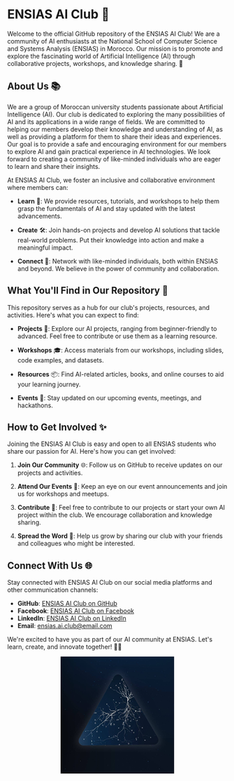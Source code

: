 # ENSIAS AI Club 🤖

Welcome to the official GitHub repository of the ENSIAS AI Club! We are a community of AI enthusiasts at the National School of Computer Science and Systems Analysis (ENSIAS) in Morocco. Our mission is to promote and explore the fascinating world of Artificial Intelligence (AI) through collaborative projects, workshops, and knowledge sharing. 🚀

## About Us 📚
We are a group of Moroccan university students passionate about Artificial Intelligence (AI). Our club is dedicated to exploring the many possibilities of AI and its applications in a wide range of fields. We are committed to helping our members develop their knowledge and understanding of AI, as well as providing a platform for them to share their ideas and experiences. Our goal is to provide a safe and encouraging environment for our members to explore AI and gain practical experience in AI technologies. We look forward to creating a community of like-minded individuals who are eager to learn and share their insights.

At ENSIAS AI Club, we foster an inclusive and collaborative environment where members can:

- **Learn** 📖: We provide resources, tutorials, and workshops to help them grasp the fundamentals of AI and stay updated with the latest advancements.

- **Create** 🛠️: Join hands-on projects and develop AI solutions that tackle real-world problems. Put their knowledge into action and make a meaningful impact.

- **Connect** 🤝: Network with like-minded individuals, both within ENSIAS and beyond. We believe in the power of community and collaboration.

## What You'll Find in Our Repository 📂

This repository serves as a hub for our club's projects, resources, and activities. Here's what you can expect to find:

- **Projects** 🌟: Explore our AI projects, ranging from beginner-friendly to advanced. Feel free to contribute or use them as a learning resource.

- **Workshops** 🎓: Access materials from our workshops, including slides, code examples, and datasets.

- **Resources** 📦: Find AI-related articles, books, and online courses to aid your learning journey.

- **Events** 📅: Stay updated on our upcoming events, meetings, and hackathons.

## How to Get Involved ✨

Joining the ENSIAS AI Club is easy and open to all ENSIAS students who share our passion for AI. Here's how you can get involved:

1. **Join Our Community** 🌐: Follow us on GitHub to receive updates on our projects and activities.

2. **Attend Our Events** 📣: Keep an eye on our event announcements and join us for workshops and meetups.

3. **Contribute** 🙌: Feel free to contribute to our projects or start your own AI project within the club. We encourage collaboration and knowledge sharing.

4. **Spread the Word** 📢: Help us grow by sharing our club with your friends and colleagues who might be interested.

## Connect With Us 🌐

Stay connected with ENSIAS AI Club on our social media platforms and other communication channels:

- **GitHub**: [ENSIAS AI Club on GitHub](https://github.com/ensias-ai-club)
- **Facebook**: [ENSIAS AI Club on Facebook](https://www.facebook.com/ensiasai)
- **LinkedIn**: [ENSIAS AI Club on LinkedIn](https://www.linkedin.com/company/ensiasai/)
- **Email**: [ensias.ai.club@email.com](mailto:ensiais.ai.club@email.com)

We're excited to have you as part of our AI community at ENSIAS. Let's learn, create, and innovate together! 🤖🚀

<div align="center">
<img width="260" src="./assets/ENSIAS_AI_Club_Logo_BG.jpg">
</div>

